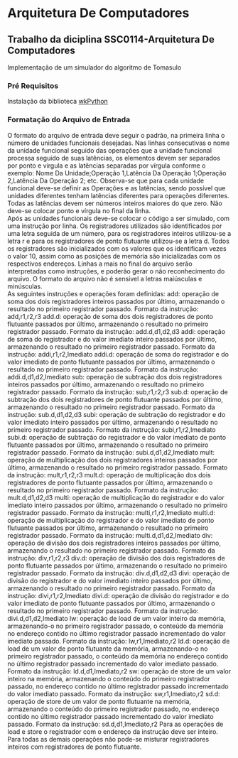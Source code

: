 # Arquitetura De Computadores
## Trabalho da diciplina SSC0114-Arquitetura De Computadores
Implementação de um simulador do algoritmo de Tomasulo
### Pré Requisitos
Instalação da biblioteca [wkPython](https://wxpython.org/)
### Formatação do Arquivo de Entrada
O formato do arquivo de entrada deve seguir o padrão, na primeira linha o número de unidades funcionais desejadas. Nas linhas consecutivas o nome da unidade funcional seguido das operações que a unidade funcional processa seguido de suas latências, os elementos devem ser separados por ponto e vírgula e as latências separadas por vírgula conforme o exemplo: Nome Da Unidade;Operação 1,Latência Da Operação 1;Operação 2,Latência Da Operação 2; etc. Observa-se que para cada unidade funcional deve-se definir as Operações e as latências, sendo possível que unidades diferentes tenham latências diferentes para operações diferentes. Todas as latências devem ser números inteiros maiores do que zero. Não deve-se colocar ponto e vírgula no final da linha.  
Após as unidades funcionais deve-se colocar o código a ser simulado, com uma instrução por linha. Os registradores utilizados são identificados por uma letra seguida de um número, para os registradores inteiros utilizou-se a letra r e para os registradores de ponto flutuante utilizou-se a letra d. Todos os registradores são inicializados com os valores que os identificam vezes o valor 10, assim como as posições de memória são inicializadas com os respectivos endereços. Linhas a mais no final do arquivo serão interpretadas como instruções, e poderão gerar o não reconhecimento do arquivo. O formato do arquivo não é sensível a letras maiúsculas e minúsculas.  
    As seguintes instruções e operações foram definidas:
add: operação de soma dos dois registradores inteiros passados por último, armazenando o resultado no primeiro registrador passado. Formato da instrução: add,r1,r2,r3
add.d: operação de soma dos dois registradores de ponto flutuante passados por último, armazenando o resultado no primeiro registrador passado. Formato da instrução: add.d,d1,d2,d3
addi: operação de soma do registrador e do valor imediato inteiro passados por último, armazenando o resultado no primeiro registrador passado. Formato da instrução: addi,r1,r2,Imediato
addi.d: operação de soma do registrador e do valor imediato de ponto flutuante passados por último, armazenando o resultado no primeiro registrador passado. Formato da instrução: addi.d,d1,d2,Imediato
sub: operação de subtração dos dois registradores inteiros passados por último, armazenando o resultado no primeiro registrador passado. Formato da instrução: sub,r1,r2,r3
sub.d: operação de subtração dos dois registradores de ponto flutuante passados por último, armazenando o resultado no primeiro registrador passado. Formato da instrução: sub.d,d1,d2,d3
subi: operação de subtração do registrador e do valor imediato inteiro passados por último, armazenando o resultado no primeiro registrador passado. Formato da instrução: subi,r1,r2,Imediato
subi.d: operação de subtração do registrador e do valor imediato de ponto flutuante passados por último, armazenando o resultado no primeiro registrador passado. Formato da instrução: subi.d,d1,d2,Imediato
mult: operação de multiplicação dos dois registradores inteiros passados por último, armazenando o resultado no primeiro registrador passado. Formato da instrução: mult,r1,r2,r3
mult.d: operação de multiplicação dos dois registradores de ponto flutuante passados por último, armazenando o resultado no primeiro registrador passado. Formato da instrução: mult.d,d1,d2,d3
multi: operação de multiplicação do registrador e do valor imediato inteiro passados por último, armazenando o resultado no primeiro registrador passado. Formato da instrução: multi,r1,r2,Imediato
multi.d: operação de multiplicação do registrador e do valor imediato de ponto flutuante passados por último, armazenando o resultado no primeiro registrador passado. Formato da instrução: multi.d,d1,d2,Imediato
div: operação de divisão dos dois registradores inteiros passados por último, armazenando o resultado no primeiro registrador passado. Formato da instrução: div,r1,r2,r3
div.d: operação de divisão dos dois registradores de ponto flutuante passados por último, armazenando o resultado no primeiro registrador passado. Formato da instrução: div.d,d1,d2,d3
divi: operação de divisão do registrador e do valor imediato inteiro passados por último, armazenando o resultado no primeiro registrador passado. Formato da instrução: divi,r1,r2,Imediato
divi.d: operação de divisão do registrador e do valor imediato de ponto flutuante passados por último, armazenando o resultado no primeiro registrador passado. Formato da instrução: divi.d,d1,d2,Imediato
lw: operação de load de um valor inteiro da memória, armazenando-o no primeiro registrador passado, o conteúdo da memória no endereço contido no último registrador passado incrementado do valor imediato passado. Formato da instrução: lw,r1,Imediato,r2
ld.d: operação de load de um valor de ponto flutuante da memória, armazenando-o no primeiro registrador passado, o conteúdo da memória no endereço contido no último registrador passado incrementado do valor imediato passado. Formato da instrução: ld.d,d1,Imediato,r2
sw: operação de store de um valor inteiro na memória, armazenando o conteúdo do primeiro registrador passado, no endereço contido no último registrador passado incrementado do valor imediato passado. Formato da instrução: sw,r1,Imediato,r2
sd.d: operação de store de um valor de ponto flutuante na memória, armazenando o conteúdo do primeiro registrador passado, no endereço contido no último registrador passado incrementado do valor imediato passado. Formato da instrução: sd.d,d1,Imediato,r2
    Para as operações de load e store o registrador com o endereço da instrução deve ser inteiro. Para todas as demais operações não pode-se misturar registradores inteiros com registradores de ponto flutuante.
